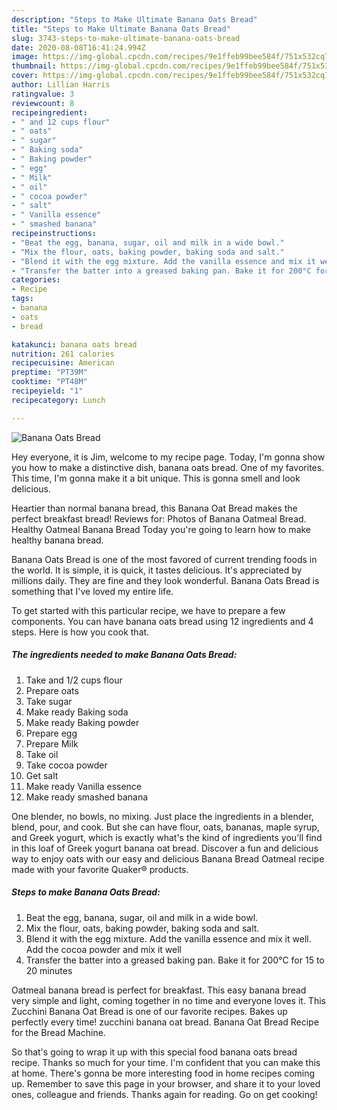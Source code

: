 ```yaml
---
description: "Steps to Make Ultimate Banana Oats Bread"
title: "Steps to Make Ultimate Banana Oats Bread"
slug: 3743-steps-to-make-ultimate-banana-oats-bread
date: 2020-08-08T16:41:24.994Z
image: https://img-global.cpcdn.com/recipes/9e1ffeb99bee584f/751x532cq70/banana-oats-bread-recipe-main-photo.jpg
thumbnail: https://img-global.cpcdn.com/recipes/9e1ffeb99bee584f/751x532cq70/banana-oats-bread-recipe-main-photo.jpg
cover: https://img-global.cpcdn.com/recipes/9e1ffeb99bee584f/751x532cq70/banana-oats-bread-recipe-main-photo.jpg
author: Lillian Harris
ratingvalue: 3
reviewcount: 8
recipeingredient:
- " and 12 cups flour"
- " oats"
- " sugar"
- " Baking soda"
- " Baking powder"
- " egg"
- " Milk"
- " oil"
- " cocoa powder"
- " salt"
- " Vanilla essence"
- " smashed banana"
recipeinstructions:
- "Beat the egg, banana, sugar, oil and milk in a wide bowl."
- "Mix the flour, oats, baking powder, baking soda and salt."
- "Blend it with the egg mixture. Add the vanilla essence and mix it well. Add the cocoa powder and mix it well"
- "Transfer the batter into a greased baking pan. Bake it for 200°C for 15 to 20 minutes"
categories:
- Recipe
tags:
- banana
- oats
- bread

katakunci: banana oats bread 
nutrition: 261 calories
recipecuisine: American
preptime: "PT39M"
cooktime: "PT48M"
recipeyield: "1"
recipecategory: Lunch

---
```



![Banana Oats Bread](https://img-global.cpcdn.com/recipes/9e1ffeb99bee584f/751x532cq70/banana-oats-bread-recipe-main-photo.jpg)

Hey everyone, it is Jim, welcome to my recipe page. Today, I'm gonna show you how to make a distinctive dish, banana oats bread. One of my favorites. This time, I'm gonna make it a bit unique. This is gonna smell and look delicious.

Heartier than normal banana bread, this Banana Oat Bread makes the perfect breakfast bread! Reviews for: Photos of Banana Oatmeal Bread. Healthy Oatmeal Banana Bread Today you&#39;re going to learn how to make healthy banana bread.

Banana Oats Bread is one of the most favored of current trending foods in the world. It is simple, it is quick, it tastes delicious. It's appreciated by millions daily. They are fine and they look wonderful. Banana Oats Bread is something that I've loved my entire life.


To get started with this particular recipe, we have to prepare a few components. You can have banana oats bread using 12 ingredients and 4 steps. Here is how you cook that.

<!--inarticleads1-->

##### The ingredients needed to make Banana Oats Bread:

1. Take  and 1/2 cups flour
1. Prepare  oats
1. Take  sugar
1. Make ready  Baking soda
1. Make ready  Baking powder
1. Prepare  egg
1. Prepare  Milk
1. Take  oil
1. Take  cocoa powder
1. Get  salt
1. Make ready  Vanilla essence
1. Make ready  smashed banana


One blender, no bowls, no mixing. Just place the ingredients in a blender, blend, pour, and cook. But she can have flour, oats, bananas, maple syrup, and Greek yogurt, which is exactly what&#39;s the kind of ingredients you&#39;ll find in this loaf of Greek yogurt banana oat bread. Discover a fun and delicious way to enjoy oats with our easy and delicious Banana Bread Oatmeal recipe made with your favorite Quaker® products. 

<!--inarticleads2-->

##### Steps to make Banana Oats Bread:

1. Beat the egg, banana, sugar, oil and milk in a wide bowl.
1. Mix the flour, oats, baking powder, baking soda and salt.
1. Blend it with the egg mixture. Add the vanilla essence and mix it well. Add the cocoa powder and mix it well
1. Transfer the batter into a greased baking pan. Bake it for 200°C for 15 to 20 minutes


Oatmeal banana bread is perfect for breakfast. This easy banana bread very simple and light, coming together in no time and everyone loves it. This Zucchini Banana Oat Bread is one of our favorite recipes. Bakes up perfectly every time! zucchini banana oat bread. Banana Oat Bread Recipe for the Bread Machine. 

So that's going to wrap it up with this special food banana oats bread recipe. Thanks so much for your time. I'm confident that you can make this at home. There's gonna be more interesting food in home recipes coming up. Remember to save this page in your browser, and share it to your loved ones, colleague and friends. Thanks again for reading. Go on get cooking!
